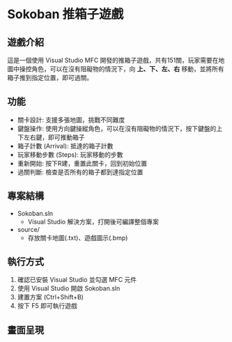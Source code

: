 # Sokoban 推箱子遊戲

## 遊戲介紹
這是一個使用 Visual Studio MFC 開發的推箱子遊戲，共有151關，玩家需要在地圖中操控角色，可以在沒有阻礙物的情況下，向 **上、下、左、右** 移動，並將所有箱子推到指定位置，即可過關。

## 功能
- 關卡設計: 支援多張地圖，挑戰不同難度
- 鍵盤操作: 使用方向鍵操縱角色，可以在沒有阻礙物的情況下，按下鍵盤的上下左右鍵，即可推動箱子
- 箱子計數 (Arrival): 抵達的箱子計數
- 玩家移動步數 (Steps): 玩家移動的步數
- 重新開始: 按下R建，重置此關卡，回到初始位置 
- 過關判斷: 檢查是否所有的箱子都到達指定位置

## 專案結構
- Sokoban.sln
  - Visual Studio 解決方案，打開後可編譯整個專案
- source/
  - 存放關卡地圖(.txt)、遊戲圖示(.bmp)

## 執行方式
1. 確認已安裝 Visual Studio 並勾選 MFC 元件
2. 使用 Visual Studio 開啟 Sokoban.sln
3. 建置方案 (Ctrl+Shift+B)
4. 按下 F5 即可執行遊戲

## 畫面呈現




